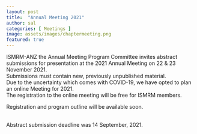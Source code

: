 ```yaml
---
layout: post
title:  "Annual Meeting 2021"
author: sal
categories: [ Meetings ]
image: assets/images/chaptermeeting.png
featured: true
---
```




ISMRM-ANZ the Annual Meeting Program Committee invites abstract submissions for presentation at the 2021 Annual Meeting on 22 & 23 November 2021. 
<br>
Submissions must contain new, previously unpublished material.
<br>
Due to the uncertainty which comes with COVID-19, we have opted to plan an online Meeting for 2021. 
<br>
The registration to the online meeting will be free for ISMRM members.

Registration and program outline will be available soon.

<br> 
Abstract submission deadline was 14 September, 2021.

<br>

 

</p>



